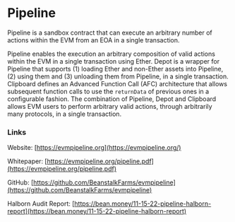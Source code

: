 # Pipeline

Pipeline is a sandbox contract that can execute an arbitrary number of actions within the EVM from an EOA in a single transaction.

Pipeline enables the execution an arbitrary composition of valid actions within the EVM in a single transaction using Ether. Depot is a wrapper for Pipeline that supports (1) loading Ether and non-Ether assets into Pipeline, (2) using them and (3) unloading them from Pipeline, in a single transaction. Clipboard defines an Advanced Function Call (AFC) architecture that allows subsequent function calls to use the `returnData` of previous ones in a configurable fashion. The combination of Pipeline, Depot and Clipboard allows EVM users to perform arbitrary valid actions, through arbitrarily many protocols, in a single transaction.

### Links

Website: [https://evmpipeline.org](https://evmpipeline.org/)

Whitepaper: [https://evmpipeline.org/pipeline.pdf](https://evmpipeline.org/pipeline.pdf)

GitHub: [https://github.com/BeanstalkFarms/evmpipeline](https://github.com/BeanstalkFarms/evmpipeline)

Halborn Audit Report: [https://bean.money/11-15-22-pipeline-halborn-report](https://bean.money/11-15-22-pipeline-halborn-report)
